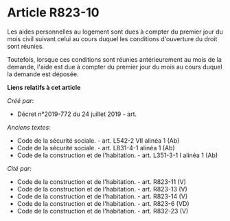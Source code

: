 # Article R823-10

Les aides personnelles au logement sont dues à compter du premier jour du mois civil suivant celui au cours duquel les
conditions d'ouverture du droit sont réunies.

Toutefois, lorsque ces conditions sont réunies antérieurement au mois de la demande, l'aide est due à compter du premier jour
du mois au cours duquel la demande est déposée.

**Liens relatifs à cet article**

_Créé par_:

  - Décret n°2019-772 du 24 juillet 2019 - art.

_Anciens textes_:

  - Code de la sécurité sociale. - art. L542-2 VII alinéa 1 (Ab)
  - Code de la sécurité sociale. - art. L831-4-1 alinéa 1 (Ab)
  - Code de la construction et de l'habitation. - art. L351-3-1 I alinéa 1 (Ab)

_Cité par_:

  - Code de la construction et de l'habitation. - art. R823-11 (V)
  - Code de la construction et de l'habitation. - art. R823-13 (V)
  - Code de la construction et de l'habitation. - art. R823-14 (V)
  - Code de la construction et de l'habitation. - art. R823-6 (VD)
  - Code de la construction et de l'habitation. - art. R832-23 (V)
